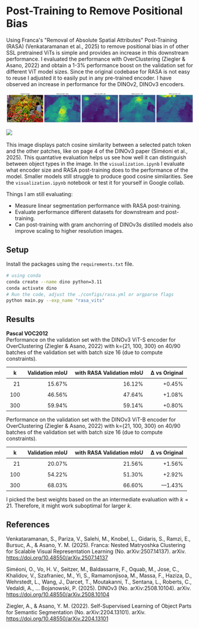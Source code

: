 # Post-Training to Remove Positional Bias
Using Franca's "Removal of Absolute Spatial Attributes" Post-Training (RASA) (Venkataramanan et al., 2025) to remove positional bias in of other SSL pretrained ViTs is simple and provides an increase in this downstream performance. I evaluated the performance with OverClustering (Ziegler & Asano, 2022) and obtain a 1-3% performance boost on the validation set for different ViT model sizes. Since the original codebase for RASA is not easy to reuse I adjusted it to easily put in any pre-trained encoder. I have observed an increase in performance for the DINOv2, DINOv3 encoders.


![](/assets/market_cosine_sim.png?raw=true)

<p>
    <a href= "https://colab.research.google.com/github/RobvanGastel/removing-pos-vit-bias/blob/main/visualization.ipynb">
    <img src="https://colab.research.google.com/assets/colab-badge.svg"/></a>
</p>

This image displays patch cosine similarity between a selected patch token and the other patches, like on page 4 of the DINOv3 paper (Siméoni et al., 2025). This quantative evaluation helps us see how well it can distinguish between object types in the image. In the `visualization.ipynb` I evaluate what encoder size and RASA post-training does to the performance of the model. Smaller models still struggle to produce good cosine similarities. See the `visualization.ipynb` notebook or test it for yourself in Google collab.

Things I am still evaluating:
- Measure linear segmentation performance with RASA post-training.
- Evaluate performance different datasets for downstream and post-training.
- Can post-training with gram anchorring of DINOv3s distilled models also improve scaling to higher resolution images.

## Setup
Install the packages using the `requirements.txt` file.

```bash
# using conda
conda create --name dino python=3.11
conda activate dino
# Run the code, adjust the ./configs/rasa.yml or argparse flags
python main.py --exp_name "rasa_vits"
```

## Results

**Pascal VOC2012** \
Performance on the validation set with the DINOv3 ViT-S encoder for OverClustering (Ziegler & Asano, 2022) with k={21, 100, 300} on 40/90 batches of the validation set with batch size 16 (due to compute constraints).
<table style="margin: auto; border-collapse: collapse;">
  <thead>
    <tr>
      <th style="padding:6px 10px;">k</th>
      <th style="padding:6px 10px;">Validation mIoU</th>
      <th style="padding:6px 10px;">with RASA Validation mIoU</th>
      <th style="padding:6px 10px;">Δ vs Original</th>
    </tr>
  </thead>
  <tbody>
    <tr>
      <td align="right" style="padding:6px 10px;">21</td>
      <td align="right" style="padding:6px 10px;">15.67%</td>
      <td align="right" style="padding:6px 10px;">16.12%</td>
      <td align="right" style="padding:6px 10px;">+0.45%</td>
    </tr>
    <tr>
      <td align="right" style="padding:6px 10px;">100</td>
      <td align="right" style="padding:6px 10px;">46.56%</td>
      <td align="right" style="padding:6px 10px;">47.64%</td>
      <td align="right" style="padding:6px 10px;">+1.08%</td>
    </tr>
    <tr>
      <td align="right" style="padding:6px 10px;">300</td>
      <td align="right" style="padding:6px 10px;">59.94%</td>
      <td align="right" style="padding:6px 10px;">59.14%</td>
      <td align="right" style="padding:6px 10px;">+0.80%</td>
    </tr>
  </tbody>
</table>

Performance on the validation set with the DINOv3 ViT-B encoder for OverClustering (Ziegler & Asano, 2022) with k={21, 100, 300} on 40/90 batches of the validation set with batch size 16 (due to compute constraints).

<table style="margin: auto; border-collapse: collapse;">
  <thead>
    <tr>
      <th style="padding:6px 10px;">k</th>
      <th style="padding:6px 10px;">Validation mIoU</th>
      <th style="padding:6px 10px;">with RASA Validation mIoU</th>
      <th style="padding:6px 10px;">Δ vs Original</th>
    </tr>
  </thead>
  <tbody>
    <tr>
      <td align="right" style="padding:6px 10px;">21</td>
      <td align="right" style="padding:6px 10px;">20.07%</td>
      <td align="right" style="padding:6px 10px;">21.56%</td>
      <td align="right" style="padding:6px 10px;">+1.56%</td>
    </tr>
    <tr>
      <td align="right" style="padding:6px 10px;">100</td>
      <td align="right" style="padding:6px 10px;">54.22%</td>
      <td align="right" style="padding:6px 10px;">51.30%</td>
      <td align="right" style="padding:6px 10px;">+2.92%</td>
    </tr>
    <tr>
      <td align="right" style="padding:6px 10px;">300</td>
      <td align="right" style="padding:6px 10px;">68.03%</td>
      <td align="right" style="padding:6px 10px;">66.60%</td>
      <td align="right" style="padding:6px 10px;">—1.43%</td>
    </tr>
  </tbody>
</table>

I picked the best weights based on the an intermediate evaluation with $k=21$. Therefore, it might work suboptimal for larger $k$. 

## References
Venkataramanan, S., Pariza, V., Salehi, M., Knobel, L., Gidaris, S., Ramzi, E., Bursuc, A., & Asano, Y. M. (2025). Franca: Nested Matryoshka Clustering for Scalable Visual Representation Learning (No. arXiv:2507.14137). arXiv. https://doi.org/10.48550/arXiv.2507.14137

Siméoni, O., Vo, H. V., Seitzer, M., Baldassarre, F., Oquab, M., Jose, C., Khalidov, V., Szafraniec, M., Yi, S., Ramamonjisoa, M., Massa, F., Haziza, D., Wehrstedt, L., Wang, J., Darcet, T., Moutakanni, T., Sentana, L., Roberts, C., Vedaldi, A., … Bojanowski, P. (2025). DINOv3 (No. arXiv:2508.10104). arXiv. https://doi.org/10.48550/arXiv.2508.10104

Ziegler, A., & Asano, Y. M. (2022). Self-Supervised Learning of Object Parts for Semantic Segmentation (No. arXiv:2204.13101). arXiv. https://doi.org/10.48550/arXiv.2204.13101
